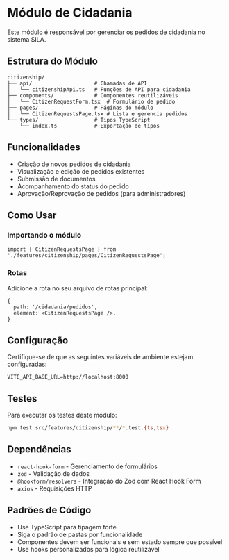 # Módulo de Cidadania

Este módulo é responsável por gerenciar os pedidos de cidadania no sistema SILA.

## Estrutura do Módulo

```
citizenship/
├── api/                    # Chamadas de API
│   └── citizenshipApi.ts   # Funções de API para cidadania
├── components/             # Componentes reutilizáveis
│   └── CitizenRequestForm.tsx  # Formulário de pedido
├── pages/                  # Páginas do módulo
│   └── CitizenRequestsPage.tsx # Lista e gerencia pedidos
└── types/                  # Tipos TypeScript
    └── index.ts            # Exportação de tipos
```

## Funcionalidades

- Criação de novos pedidos de cidadania
- Visualização e edição de pedidos existentes
- Submissão de documentos
- Acompanhamento do status do pedido
- Aprovação/Reprovação de pedidos (para administradores)

## Como Usar

### Importando o módulo

```tsx
import { CitizenRequestsPage } from './features/citizenship/pages/CitizenRequestsPage';
```

### Rotas

Adicione a rota no seu arquivo de rotas principal:

```tsx
{
  path: '/cidadania/pedidos',
  element: <CitizenRequestsPage />,
}
```

## Configuração

Certifique-se de que as seguintes variáveis de ambiente estejam configuradas:

```env
VITE_API_BASE_URL=http://localhost:8000
```

## Testes

Para executar os testes deste módulo:

```bash
npm test src/features/citizenship/**/*.test.{ts,tsx}
```

## Dependências

- `react-hook-form` - Gerenciamento de formulários
- `zod` - Validação de dados
- `@hookform/resolvers` - Integração do Zod com React Hook Form
- `axios` - Requisições HTTP

## Padrões de Código

- Use TypeScript para tipagem forte
- Siga o padrão de pastas por funcionalidade
- Componentes devem ser funcionais e sem estado sempre que possível
- Use hooks personalizados para lógica reutilizável

